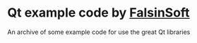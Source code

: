 Qt example code by [FalsinSoft](http://falsinsoft.blogspot.com)
=========

An archive of some example code for use the great Qt libraries
